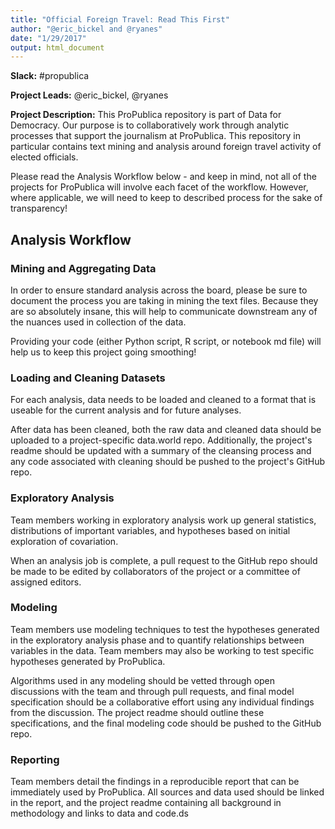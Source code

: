```yaml
---
title: "Official Foreign Travel: Read This First"
author: "@eric_bickel and @ryanes"
date: "1/29/2017"
output: html_document
---
```


**Slack:** #propublica

**Project Leads:** @eric_bickel, @ryanes

**Project Description:** This ProPublica repository is part of Data for Democracy. Our purpose is to collaboratively work through analytic processes that support the journalism at ProPublica. This repository in particular contains text mining and analysis around foreign travel activity of elected officials.

Please read the Analysis Workflow below - and keep in mind, not all of the projects for ProPublica will involve each facet of the workflow. However, where applicable, we will need to keep to described process for the sake of transparency!

## Analysis Workflow

### Mining and Aggregating Data
In order to ensure standard analysis across the board, please be sure to document the process you are taking in mining the text files. Because they are so absolutely insane, this will help to communicate downstream any of the nuances used in collection of the data. 

Providing your code (either Python script, R script, or notebook md file) will help us to keep this project going smoothing!

### Loading and Cleaning Datasets
For each analysis, data needs to be loaded and cleaned to a format that is useable for the current analysis and for future analyses.

After data has been cleaned, both the raw data and cleaned data should be uploaded to a project-specific data.world repo. Additionally, the project's readme should be updated with a summary of the cleansing process and any code associated with cleaning should be pushed to the project's GitHub repo.

### Exploratory Analysis
Team members working in exploratory analysis work up general statistics, distributions of important variables, and hypotheses based on initial exploration of covariation.

When an analysis job is complete, a pull request to the GitHub repo should be made to be edited by collaborators of the project or a committee of assigned editors.

### Modeling
Team members use modeling techniques to test the hypotheses generated in the exploratory analysis phase and to quantify relationships between variables in the data. Team members may also be working to test specific hypotheses generated by ProPublica.

Algorithms used in any modeling should be vetted through open discussions with the team and through pull requests, and final model specification should be a collaborative effort using any individual findings from the discussion. The project readme should outline these specifications, and the final modeling code should be pushed to the GitHub repo.

### Reporting
Team members detail the findings in a reproducible report that can be immediately used by ProPublica. All sources and data used should be linked in the report, and the project readme containing all background in methodology and links to data and code.ds
